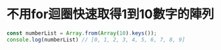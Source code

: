 # 不用for迴圈快速取得1到10數字的陣列

```js
const numberList = Array.from(Array(10).keys());
console.log(numberList) // [0, 1, 2, 3, 4, 5, 6, 7, 8, 9]
```